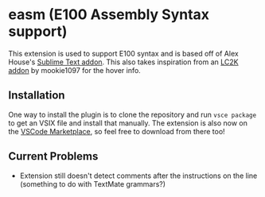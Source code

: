 # easm (E100 Assembly Syntax support)

This extension is used to support E100 syntax and is based off of Alex House's [Sublime Text addon](https://github.com/ahouse101/SublimeE100Assembly).
This also takes inspiration from an [LC2K addon](https://github.com/mookie1097/lc2k) by mookie1097 for the hover info.

## Installation

One way to install the plugin is to clone the repository and run `vsce package` to get an VSIX file and install that manually. The extension is also now on the [VSCode Marketplace](https://marketplace.visualstudio.com/items?itemName=wengj9.e100-asm-support), so feel free to download from there too!

## Current Problems

* Extension still doesn't detect comments after the instructions on the line (something to do with TextMate grammars?)